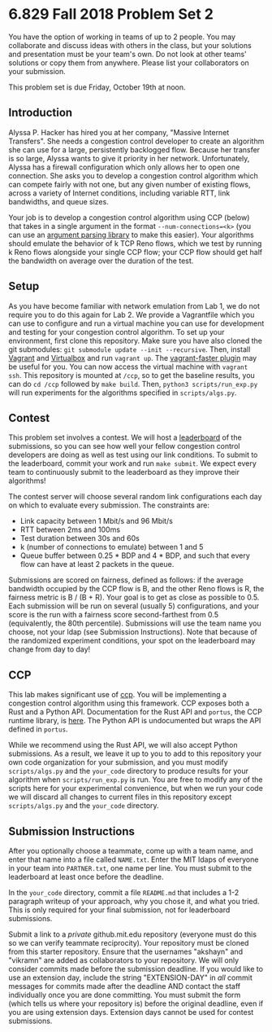 6.829 Fall 2018 Problem Set 2
=============================

You have the option of working in teams of up to 2 people. You may collaborate and discuss ideas with others in the class, but your solutions and presentation must be your team's own. Do not look at other teams' solutions or copy them from anywhere. Please list your collaborators on your submission.

This problem set is due Friday, October 19th at noon.

Introduction
------------

Alyssa P. Hacker has hired you at her company, "Massive Internet Transfers". 
She needs a congestion control developer to create an algorithm she can use for a large, persistently backlogged flow. 
Because her transfer is so large, Alyssa wants to give it priority in her network. Unfortunately, Alyssa has a firewall configuration which only allows her to open one connection. 
She asks you to develop a congestion control algorithm which can compete fairly with not one, but any given number of existing flows, across a variety of Internet conditions, including variable RTT, link bandwidths, and queue sizes.

Your job is to develop a congestion control algorithm using CCP (below) that takes in a single argument in the format `--num-connections=<k>` (you can use an [argument parsing library](https://clap.rs) to make this easier). Your algorithms should emulate the behavior of k TCP Reno flows, which we test by running k Reno flows alongside your single CCP flow; your CCP flow should get half the bandwidth on average over the duration of the test.

Setup
-----

As you have become familiar with network emulation from Lab 1, we do not require you to do this again for Lab 2. We provide a Vagrantfile which you can use to configure and run a virtual machine you can use for development and testing for your congestion control algorithm. 
To set up your environment, first clone this repository. Make sure you have also cloned the git submodules: `git submodule update --init --recursive`. 
Then, install [Vagrant](https://www.vagrantup.com/) and [Virtualbox](https://www.virtualbox.org/) and run `vagrant up`.
The [vagrant-faster plugin](https://github.com/rdsubhas/vagrant-faster) may be useful for you.
You can now access the virtual machine with `vagrant ssh`. This repository is mounted at `/ccp`, so to get the baseline results, you can do `cd /ccp` followed by `make build`. Then, `python3 scripts/run_exp.py` will run experiments for the algorithms specified in `scripts/algs.py`.

Contest
-------

This problem set involves a contest. We will host a [leaderboard](http://6829fa18.csail.mit.edu) of the submissions, so you can see how well your fellow congestion control developers are doing as well as test using our link conditions. To submit to the leaderboard, commit your work and run `make submit`. We expect every team to continuously submit to the leaderboard as they improve their algorithms!

The contest server will choose several random link configurations each day on which to evaluate every submission. The constraints are:
 - Link capacity between 1 Mbit/s and 96 Mbit/s
 - RTT between 2ms and 100ms
 - Test duration between 30s and 60s
 - k (number of connections to emulate) between 1 and 5
 - Queue buffer between 0.25 * BDP and 4 * BDP, and such that every flow can have at least 2 packets in the queue.

Submissions are scored on fairness, defined as follows: if the average bandwidth occupied by the CCP flow is B, and the other Reno flows is R, the fairness metric is B / (B + R). Your goal is to get as close as possible to 0.5. Each submission will be run on several (usually 5) configurations, and your score is the run with a fairness score second-farthest from 0.5 (equivalently, the 80th percentile). Submissions will use the team name you choose, not your ldap (see Submission Instructions). Note that because of the randomized experiment conditions, your spot on the leaderboard may change from day to day!

CCP
---

This lab makes significant use of [ccp](https://ccp-project.github.io). You will be implementing a congestion control algorithm using this framework. CCP exposes both a Rust and a Python API. Documentation for the Rust API and `portus`, the CCP runtime library, is [here](https://docs.rs/portus). The Python API is undocumented but wraps the API defined in `portus`.

While we recommend using the Rust API, we will also accept Python submissions. As a result, we leave it up to you to add to this repository your own code organization for your submission, and you must modify `scripts/algs.py` and the `your_code` directory to produce results for your algorithm when `scripts/run_exp.py` is run.
You are free to modify any of the scripts here for your experimental convenience, but when we run your code we will discard all changes to current files in this repository except `scripts/algs.py` and the `your_code` directory.


Submission Instructions
-----------------------

After you optionally choose a teammate, come up with a team name, and enter that name into a file called `NAME.txt`. Enter the MIT ldaps of everyone in your team into `PARTNER.txt`, one name per line. You must submit to the leaderboard at least once before the deadline.

In the `your_code` directory, commit a file `README.md` that includes a 1-2 paragraph writeup of your approach, why you chose it, and what you tried. This is only required for your final submission, not for leaderboard submissions.

Submit a link to a *private* github.mit.edu repository (everyone must do this so we can verify teammate reciprocity). Your repository must be cloned from this starter repository. Ensure that the usernames "akshayn" and "vikramn" are added as collaborators to your repository. 
We will only consider commits made before the submission deadline. If you would like to use an extension day, include the string "EXTENSION-DAY" in *all* commit messages for commits made after the deadline AND contact the staff individually once you are done committing. You must submit the form (which tells us where your repository is) before the original deadline, even if you are using extension days. Extension days cannot be used for contest submissions.

